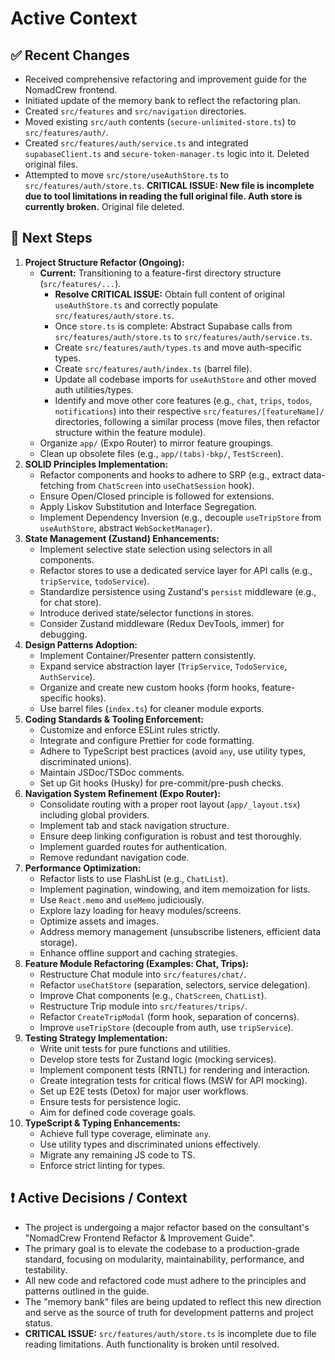 # Active Context

## ✅ Recent Changes

- Received comprehensive refactoring and improvement guide for the NomadCrew frontend.
- Initiated update of the memory bank to reflect the refactoring plan.
- Created `src/features` and `src/navigation` directories.
- Moved existing `src/auth` contents (`secure-unlimited-store.ts`) to `src/features/auth/`.
- Created `src/features/auth/service.ts` and integrated `supabaseClient.ts` and `secure-token-manager.ts` logic into it. Deleted original files.
- Attempted to move `src/store/useAuthStore.ts` to `src/features/auth/store.ts`. **CRITICAL ISSUE: New file is incomplete due to tool limitations in reading the full original file. Auth store is currently broken.** Original file deleted.

## 🧠 Next Steps

1.  **Project Structure Refactor (Ongoing):**
    *   **Current:** Transitioning to a feature-first directory structure (`src/features/...`).
        *   **Resolve CRITICAL ISSUE:** Obtain full content of original `useAuthStore.ts` and correctly populate `src/features/auth/store.ts`.
        *   Once `store.ts` is complete: Abstract Supabase calls from `src/features/auth/store.ts` to `src/features/auth/service.ts`.
        *   Create `src/features/auth/types.ts` and move auth-specific types.
        *   Create `src/features/auth/index.ts` (barrel file).
        *   Update all codebase imports for `useAuthStore` and other moved auth utilities/types.
        *   Identify and move other core features (e.g., `chat`, `trips`, `todos`, `notifications`) into their respective `src/features/[featureName]/` directories, following a similar process (move files, then refactor structure within the feature module).
    *   Organize `app/` (Expo Router) to mirror feature groupings.
    *   Clean up obsolete files (e.g., `app/(tabs)-bkp/`, `TestScreen`).
2.  **SOLID Principles Implementation:**
    *   Refactor components and hooks to adhere to SRP (e.g., extract data-fetching from `ChatScreen` into `useChatSession` hook).
    *   Ensure Open/Closed principle is followed for extensions.
    *   Apply Liskov Substitution and Interface Segregation.
    *   Implement Dependency Inversion (e.g., decouple `useTripStore` from `useAuthStore`, abstract `WebSocketManager`).
3.  **State Management (Zustand) Enhancements:**
    *   Implement selective state selection using selectors in all components.
    *   Refactor stores to use a dedicated service layer for API calls (e.g., `tripService`, `todoService`).
    *   Standardize persistence using Zustand's `persist` middleware (e.g., for chat store).
    *   Introduce derived state/selector functions in stores.
    *   Consider Zustand middleware (Redux DevTools, immer) for debugging.
4.  **Design Patterns Adoption:**
    *   Implement Container/Presenter pattern consistently.
    *   Expand service abstraction layer (`TripService`, `TodoService`, `AuthService`).
    *   Organize and create new custom hooks (form hooks, feature-specific hooks).
    *   Use barrel files (`index.ts`) for cleaner module exports.
5.  **Coding Standards & Tooling Enforcement:**
    *   Customize and enforce ESLint rules strictly.
    *   Integrate and configure Prettier for code formatting.
    *   Adhere to TypeScript best practices (avoid `any`, use utility types, discriminated unions).
    *   Maintain JSDoc/TSDoc comments.
    *   Set up Git hooks (Husky) for pre-commit/pre-push checks.
6.  **Navigation System Refinement (Expo Router):**
    *   Consolidate routing with a proper root layout (`app/_layout.tsx`) including global providers.
    *   Implement tab and stack navigation structure.
    *   Ensure deep linking configuration is robust and test thoroughly.
    *   Implement guarded routes for authentication.
    *   Remove redundant navigation code.
7.  **Performance Optimization:**
    *   Refactor lists to use FlashList (e.g., `ChatList`).
    *   Implement pagination, windowing, and item memoization for lists.
    *   Use `React.memo` and `useMemo` judiciously.
    *   Explore lazy loading for heavy modules/screens.
    *   Optimize assets and images.
    *   Address memory management (unsubscribe listeners, efficient data storage).
    *   Enhance offline support and caching strategies.
8.  **Feature Module Refactoring (Examples: Chat, Trips):**
    *   Restructure Chat module into `src/features/chat/`.
    *   Refactor `useChatStore` (separation, selectors, service delegation).
    *   Improve Chat components (e.g., `ChatScreen`, `ChatList`).
    *   Restructure Trip module into `src/features/trips/`.
    *   Refactor `CreateTripModal` (form hook, separation of concerns).
    *   Improve `useTripStore` (decouple from auth, use `tripService`).
9.  **Testing Strategy Implementation:**
    *   Write unit tests for pure functions and utilities.
    *   Develop store tests for Zustand logic (mocking services).
    *   Implement component tests (RNTL) for rendering and interaction.
    *   Create integration tests for critical flows (MSW for API mocking).
    *   Set up E2E tests (Detox) for major user workflows.
    *   Ensure tests for persistence logic.
    *   Aim for defined code coverage goals.
10. **TypeScript & Typing Enhancements:**
    *   Achieve full type coverage, eliminate `any`.
    *   Use utility types and discriminated unions effectively.
    *   Migrate any remaining JS code to TS.
    *   Enforce strict linting for types.

## ❗ Active Decisions / Context

- The project is undergoing a major refactor based on the consultant's "NomadCrew Frontend Refactor & Improvement Guide".
- The primary goal is to elevate the codebase to a production-grade standard, focusing on modularity, maintainability, performance, and testability.
- All new code and refactored code must adhere to the principles and patterns outlined in the guide.
- The "memory bank" files are being updated to reflect this new direction and serve as the source of truth for development patterns and project status.
- **CRITICAL ISSUE:** `src/features/auth/store.ts` is incomplete due to file reading limitations. Auth functionality is broken until resolved. 